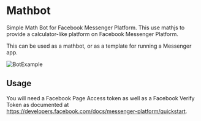 Mathbot
=============
Simple Math Bot for Facebook Messenger Platform. This use mathjs to provide a calculator-like platform on Facebook Messenger Platform.

This can be used as a mathbot, or as a template for running a Messenger app.

![BotExample](https://raw.github.com/bscan/Mathbot/master/Mathbot.gif)

Usage
-------
You will need a Facebook Page Access token as well as a Facebook Verify Token as documented at https://developers.facebook.com/docs/messenger-platform/quickstart.

